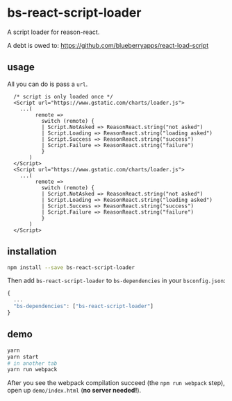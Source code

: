 # bs-react-script-loader

A script loader for reason-react.

A debt is owed to: https://github.com/blueberryapps/react-load-script

## usage 

All you can do is pass a `url`. 


```
  /* script is only loaded once */
  <Script url="https://www.gstatic.com/charts/loader.js">
    ...(
         remote =>
           switch (remote) {
           | Script.NotAsked => ReasonReact.string("not asked")
           | Script.Loading => ReasonReact.string("loading asked")
           | Script.Success => ReasonReact.string("success")
           | Script.Failure => ReasonReact.string("failure")
           }
       )
  </Script>
  <Script url="https://www.gstatic.com/charts/loader.js">
    ...(
         remote =>
           switch (remote) {
           | Script.NotAsked => ReasonReact.string("not asked")
           | Script.Loading => ReasonReact.string("loading asked")
           | Script.Success => ReasonReact.string("success")
           | Script.Failure => ReasonReact.string("failure")
           }
       )
  </Script>

```

## installation

```sh
npm install --save bs-react-script-loader
```

Then add `bs-react-script-loader` to `bs-dependencies` in your `bsconfig.json`:
```js
{
  ...
  "bs-dependencies": ["bs-react-script-loader"]
}
```


## demo

```sh
yarn
yarn start
# in another tab
yarn run webpack
```
After you see the webpack compilation succeed (the `npm run webpack` step), open up `demo/index.html` (**no server needed!**).


